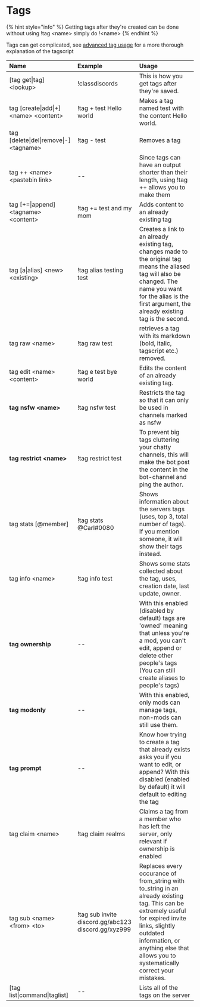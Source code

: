 # Tags

{% hint style="info" %}
Getting tags after they're created can be done without using !tag &lt;name&gt; simply do !&lt;name&gt;
{% endhint %}

Tags can get complicated, see [advanced tag usage](https://github.com/CarlGroth/Carl-Bot/wiki/Tags---Advanced-Usage) for a more thorough explanation of the tagscript

| Name | Example | Usage |
| :--- | :--- | :--- |
| \[tag get\|tag\] &lt;lookup&gt; | !classdiscords | This is how you get tags after they're saved. |
| tag \[create\|add\|+\] &lt;name&gt; &lt;content&gt; | !tag + test Hello world | Makes a tag named test with the content Hello world. |
| tag \[delete\|del\|remove\|-\] &lt;tagname&gt; | !tag - test | Removes a tag |
| tag ++ &lt;name&gt; &lt;pastebin link&gt; | -- | Since tags can have an output shorter than their length, using !tag ++ allows you to make them |
| tag \[+=\|append\] &lt;tagname&gt; &lt;content&gt; | !tag += test and my mom | Adds content to an already existing tag |
| tag \[a\|alias\] &lt;new&gt; &lt;existing&gt; | !tag alias testing test | Creates a link to an already existing tag, changes made to the original tag means the aliased tag will also be changed. The name you want for the alias is the first argument, the already existing tag is the second. |
| tag raw &lt;name&gt; | !tag raw test | retrieves a tag with its markdown \(bold, italic, tagscript etc.\) removed. |
| tag edit &lt;name&gt; &lt;content&gt; | !tag e test bye world | Edits the content of an already existing tag. |
| **tag nsfw &lt;name&gt;** | !tag nsfw test | Restricts the tag so that it can only be used in channels marked as nsfw |
| **tag restrict &lt;name&gt;** | !tag restrict test | To prevent big tags cluttering your chatty channels, this will make the bot post the content in the bot-channel and ping the author. |
| tag stats \[@member\] | !tag stats @Carl\#0080 | Shows information about the servers tags \(uses, top 3, total number of tags\). If you mention someone, it will show their tags instead. |
| tag info &lt;name&gt; | !tag info test | Shows some stats collected about the tag, uses, creation date, last update, owner. |
| **tag ownership** | -- | With this enabled \(disabled by default\) tags are 'owned' meaning that unless you're a mod, you can't edit, append or delete other people's tags \(You can still create aliases to people's tags\) |
| **tag modonly** | -- | With this enabled, only mods can manage tags, non-mods can still use them. |
| **tag prompt** | -- | Know how trying to create a tag that already exists asks you if you want to edit, or append? With this disabled \(enabled by default\) it will default to editing the tag |
| tag claim &lt;name&gt; | !tag claim realms | Claims a tag from a member who has left the server, only relevant if ownership is enabled |
| tag sub &lt;name&gt; &lt;from&gt; &lt;to&gt; | !tag sub invite discord.gg/abc123 discord.gg/xyz999 | Replaces every occurance of from\_string with to\_string in an already existing tag. This can be extremely useful for expired invite links, slightly outdated information, or anything else that allows you to systematically correct your mistakes. |
| \[tag list\|command\|taglist\] | -- | Lists all of the tags on the server |

